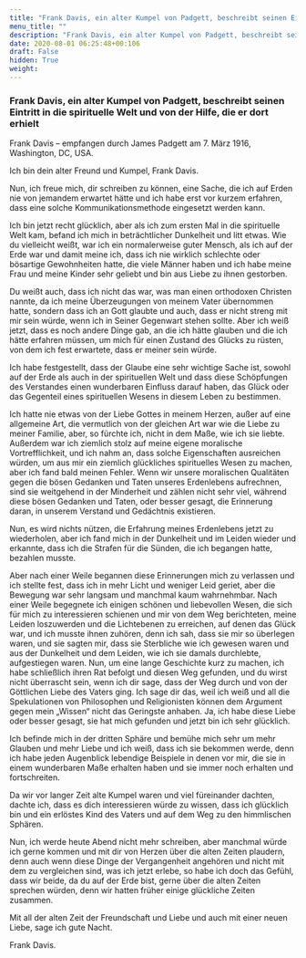 ```yaml
---
title: "Frank Davis, ein alter Kumpel von Padgett, beschreibt seinen Eintritt in die spirituelle Welt und von der Hilfe, die er dort erhielt"
menu_title: ""
description: "Frank Davis, ein alter Kumpel von Padgett, beschreibt seinen Eintritt in die spirituelle Welt und von der Hilfe, die er dort erhielt"
date: 2020-08-01 06:25:48+00:106
draft: False
hidden: True
weight:
---
```

### Frank Davis, ein alter Kumpel von Padgett, beschreibt seinen Eintritt in die spirituelle Welt und von der Hilfe, die er dort erhielt

Frank Davis – empfangen durch James Padgett am 7. März 1916, Washington, DC, USA.

Ich bin dein alter Freund und Kumpel, Frank Davis.

Nun, ich freue mich, dir schreiben zu können, eine Sache, die ich auf Erden nie von jemandem erwartet hätte und ich habe erst vor kurzem erfahren, dass eine solche Kommunikationsmethode eingesetzt werden kann.

Ich bin jetzt recht glücklich, aber als ich zum ersten Mal in die spirituelle Welt kam, befand ich mich in beträchtlicher Dunkelheit und litt etwas. Wie du vielleicht weißt, war ich ein normalerweise guter Mensch, als ich auf der Erde war und damit meine ich, dass ich nie wirklich schlechte oder bösartige Gewohnheiten hatte, die viele Männer haben und ich habe meine Frau und meine Kinder sehr geliebt und bin aus Liebe zu ihnen gestorben.

Du weißt auch, dass ich nicht das war, was man einen orthodoxen Christen nannte, da ich meine Überzeugungen von meinem Vater übernommen hatte, sondern dass ich an Gott glaubte und auch, dass er nicht streng mit mir sein würde, wenn ich in Seiner Gegenwart stehen sollte. Aber ich weiß jetzt, dass es noch andere Dinge gab, an die ich hätte glauben und die ich hätte erfahren müssen, um mich für einen Zustand des Glücks zu rüsten, von dem ich fest erwartete, dass er meiner sein würde.

Ich habe festgestellt, dass der Glaube eine sehr wichtige Sache ist, sowohl auf der Erde als auch in der spirituellen Welt und dass diese Schöpfungen des Verstandes einen wunderbaren Einfluss darauf haben, das Glück oder das Gegenteil eines spirituellen Wesens in diesem Leben zu bestimmen.

Ich hatte nie etwas von der Liebe Gottes in meinem Herzen, außer auf eine allgemeine Art, die vermutlich von der gleichen Art war wie die Liebe zu meiner Familie, aber, so fürchte ich, nicht in dem Maße, wie ich sie liebte. Außerdem war ich ziemlich stolz auf meine eigene moralische Vortrefflichkeit, und ich nahm an, dass solche Eigenschaften ausreichen würden, um aus mir ein ziemlich glückliches spirituelles Wesen zu machen, aber ich fand bald meinen Fehler. Wenn wir unsere moralischen Qualitäten gegen die bösen Gedanken und Taten unseres Erdenlebens aufrechnen, sind sie weitgehend in der Minderheit und zählen nicht sehr viel, während diese bösen Gedanken und Taten, oder besser gesagt, die Erinnerung daran, in unserem Verstand und Gedächtnis existieren.

Nun, es wird nichts nützen, die Erfahrung meines Erdenlebens jetzt zu wiederholen, aber ich fand mich in der Dunkelheit und im Leiden wieder und erkannte, dass ich die Strafen für die Sünden, die ich begangen hatte, bezahlen musste.

Aber nach einer Weile begannen diese Erinnerungen mich zu verlassen und ich stellte fest, dass ich in mehr Licht und weniger Leid geriet, aber die Bewegung war sehr langsam und manchmal kaum wahrnehmbar. Nach einer Weile begegnete ich einigen schönen und liebevollen Wesen, die sich für mich zu interessieren schienen und mir von dem Weg berichteten, meine Leiden loszuwerden und die Lichtebenen zu erreichen, auf denen das Glück war, und ich musste ihnen zuhören, denn ich sah, dass sie mir so überlegen waren, und sie sagten mir, dass sie Sterbliche wie ich gewesen waren und aus der Dunkelheit und dem Leiden, wie ich sie damals durchlebte, aufgestiegen waren. Nun, um eine lange Geschichte kurz zu machen, ich habe schließlich ihren Rat befolgt und diesen Weg gefunden, und du wirst nicht überrascht sein, wenn ich dir sage, dass der Weg durch und von der Göttlichen Liebe des Vaters ging. Ich sage dir das, weil ich weiß und all die Spekulationen von Philosophen und Religionisten können dem Argument gegen mein „Wissen“ nicht das Geringste anhaben. Ja, ich habe diese Liebe oder besser gesagt, sie hat mich gefunden und jetzt bin ich sehr glücklich.

Ich befinde mich in der dritten Sphäre und bemühe mich sehr um mehr Glauben und mehr Liebe und ich weiß, dass ich sie bekommen werde, denn ich habe jeden Augenblick lebendige Beispiele in denen vor mir, die sie in einem wunderbaren Maße erhalten haben und sie immer noch erhalten und fortschreiten.

Da wir vor langer Zeit alte Kumpel waren und viel füreinander dachten, dachte ich, dass es dich interessieren würde zu wissen, dass ich glücklich bin und ein erlöstes Kind des Vaters und auf dem Weg zu den himmlischen Sphären.

Nun, ich werde heute Abend nicht mehr schreiben, aber manchmal würde ich gerne kommen und mit dir von Herzen über die alten Zeiten plaudern, denn auch wenn diese Dinge der Vergangenheit angehören und nicht mit dem zu vergleichen sind, was ich jetzt erlebe, so habe ich doch das Gefühl, dass wir beide, da du auf der Erde bist, gerne über die alten Zeiten sprechen würden, denn wir hatten früher einige glückliche Zeiten zusammen.

Mit all der alten Zeit der Freundschaft und Liebe und auch mit einer neuen Liebe, sage ich gute Nacht.

Frank Davis.

